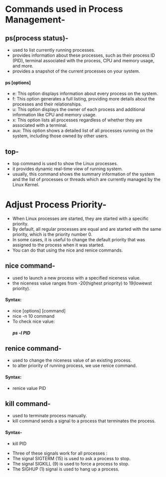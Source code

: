 # Commands used in Process Management-
## ps(process  status)-
 - used to list currently running processes.
 - provides information about these processes, such as their process ID (PID), terminal associated with the process, CPU and memory usage, and more.
 - provides a snapshot of the current processes on your system.
#### ps [options]
* e: This option displays information about every process on the system.
* f: This option generates a full listing, providing more details about the processes and their relationships.
* u: This option displays the owner of each process and additional information like CPU and memory usage.
* x: This option lists all processes regardless of whether they are associated with a terminal.
* aux: This option shows a detailed list of all processes running on the system, including those owned by other users.

## top-
- top command is used to show the Linux processes.
- it provides dynamic real-time view of running system.
- usually, this command shows the summary information of the system and the list of processes or threads which are currently managed by the Linux Kernel.
# Adjust Process Priority-
- When Linux processes are started, they are started with a specific priority.
- By default, all regular processes are equal and are started with the same priority, which is the priority number 0.
- In some cases, it is useful to change the default priority that was assigned to the process when it was started.
- You can do that using the nice and renice commands.
## nice command-
- used to launch a new process with a specified niceness value.
- the niceness value ranges from -20(highest prioprity) to 19(lowewst priority).
#### Syntax:
* nice [options] [command]
* nice -n 10 command
* To check nice value:
  ##### ps -l PID

## renice command-
-  used to change the niceness value of an existing process.
-  to alter priority of running process, we use renice command.
#### Syntax:
* renice value PID

## kill command-
- used to terminate process manually.
- kill command sends a signal to a process that terminates the process.
#### Syntax-
* kill PID
- Three of these signals work for all processes :
- The signal SIGTERM (15) is used to ask a process to stop.
- The signal SIGKILL (9) is used to force a process to stop.
- The SIGHUP (1) signal is used to hang up a process.
